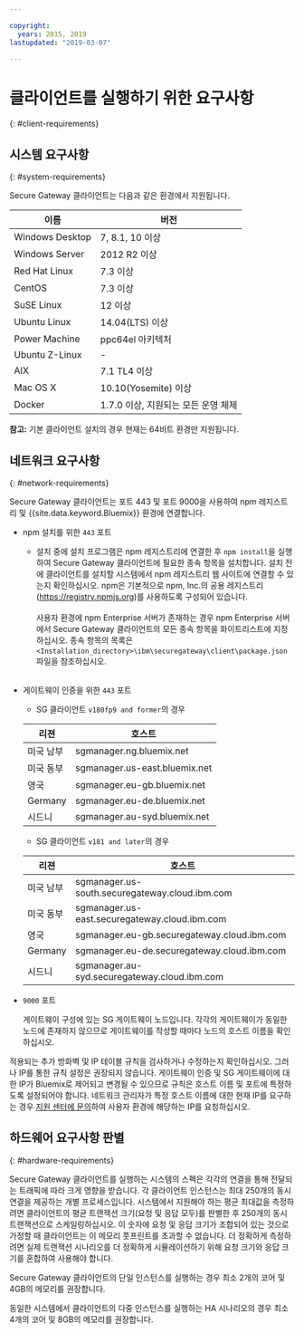 ```yaml
---

copyright:
  years: 2015, 2019
lastupdated: "2019-03-07"

---
```


# 클라이언트를 실행하기 위한 요구사항
{: #client-requirements}

## 시스템 요구사항
{: #system-requirements}

Secure Gateway 클라이언트는 다음과 같은 환경에서 지원됩니다.

|이름 | 버전          |
| ------------- | ----------- |
| Windows Desktop | 7, 8.1, 10 이상 |
| Windows Server | 2012 R2 이상 |
| Red Hat Linux | 7.3 이상 |
| CentOS | 7.3 이상 |
| SuSE Linux | 12 이상 |
| Ubuntu Linux | 14.04(LTS) 이상 |
| Power Machine | ppc64el 아키텍처 |
| Ubuntu Z-Linux | - |
|AIX | 7.1 TL4 이상 |
|Mac OS X | 10.10(Yosemite) 이상 |
|Docker | 1.7.0 이상, 지원되는 모든 운영 체제 |

<b>참고:</b> 기본 클라이언트 설치의 경우 현재는 64비트 환경만 지원됩니다.

## 네트워크 요구사항
{: #network-requirements}

Secure Gateway 클라이언트는 포트 443 및 포트 9000을 사용하여 npm 레지스트리 및 {{site.data.keyword.Bluemix}} 환경에 연결합니다.
- npm 설치를 위한 `443` 포트
  - 설치 중에 설치 프로그램은 npm 레지스트리에 연결한 후 `npm install`을 실행하여 Secure Gateway 클라이언트에 필요한 종속 항목을 설치합니다. 설치 전에 클라이언트를 설치할 시스템에서 npm 레지스트리 웹 사이트에 연결할 수 있는지 확인하십시오. npm은 기본적으로 npm, Inc.의 공용 레지스트리(https://registry.npmjs.org)를 사용하도록 구성되어 있습니다. <br><br>
사용자 환경에 npm Enterprise 서버가 존재하는 경우 npm Enterprise 서버에서 Secure Gateway 클라이언트의 모든 종속 항목을 화이트리스트에 지정하십시오. 종속 항목의 목록은 `<Installation_directory>\ibm\securegateway\client\package.json` 파일을 참조하십시오.<br><br>

- 게이트웨이 인증을 위한 `443` 포트
  - SG 클라이언트 `v180fp9 and former`의 경우


  |리젼  | 호스트  |
  | --  | --  |
  | 미국 남부  | sgmanager.ng.bluemix.net  |
  | 미국 동부  | sgmanager.us-east.bluemix.net  |
  |영국  | sgmanager.eu-gb.bluemix.net  |
  |Germany  | sgmanager.eu-de.bluemix.net  |
  | 시드니  | sgmanager.au-syd.bluemix.net  |

  - SG 클라이언트 `v181 and later`의 경우
  
  
  |리젼  | 호스트  |
  | --  | --  |
  | 미국 남부  | sgmanager.us-south.securegateway.cloud.ibm.com  |
  | 미국 동부  | sgmanager.us-east.securegateway.cloud.ibm.com  |
  |영국  | sgmanager.eu-gb.securegateway.cloud.ibm.com  |
  |Germany  | sgmanager.eu-de.securegateway.cloud.ibm.com  |
  | 시드니  | sgmanager.au-syd.securegateway.cloud.ibm.com  |

- `9000` 포트

  게이트웨이 구성에 있는 SG 게이트웨이 노드입니다. 각각의 게이트웨이가 동일한 노드에 존재하지 않으므로 게이트웨이를 작성할 때마다 노드의 호스트 이름을 확인하십시오.


적용되는 추가 방화벽 및 IP 테이블 규칙을 검사하거나 수정하는지 확인하십시오. 그러나 IP를 통한 규칙 설정은 권장되지 않습니다. 게이트웨이 인증 및 SG 게이트웨이에 대한 IP가 Bluemix로 제어되고 변경될 수 있으므로 규칙은 호스트 이름 및 포트에 특정하도록 설정되어야 합니다. 네트워크 관리자가 특정 호스트 이름에 대한 현재 IP를 요구하는 경우 [지원 센터에 문의](/docs/services/SecureGateway/securegateway_troubleshooting.html#getting-help-and-support)하여 사용자 환경에 해당하는 IP를 요청하십시오.


## 하드웨어 요구사항 판별
{: #hardware-requirements}

Secure Gateway 클라이언트를 실행하는 시스템의 스펙은 각각의 연결을 통해 전달되는 트래픽에 따라 크게 영향을 받습니다.  각 클라이언트 인스턴스는 최대 250개의 동시 연결을 제공하는 개별 프로세스입니다.  시스템에서 지원해야 하는 평균 최대값을 측정하려면 클라이언트의 평균 트랜잭션 크기(요청 및 응답 모두)를 판별한 후 250개의 동시 트랜잭션으로 스케일링하십시오. 이 숫자에 요청 및 응답 크기가 조합되어 있는 것으로 가정할 때 클라이언트는 이 메모리 풋프린트를 초과할 수 없습니다.  더 정확하게 측정하려면 실제 트랜잭션 시나리오를 더 정확하게 시뮬레이션하기 위해 요청 크기와 응답 크기를 혼합하여 사용해야 합니다.

Secure Gateway 클라이언트의 단일 인스턴스를 실행하는 경우 최소 2개의 코어 및 4GB의 메모리를 권장합니다.

동일한 시스템에서 클라이언트의 다중 인스턴스를 실행하는 HA 시나리오의 경우 최소 4개의 코어 및 8GB의 메모리를 권장합니다.
